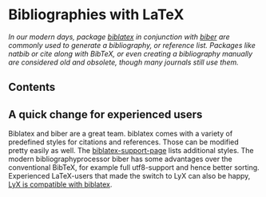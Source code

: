 **Bibliographies with LaTeX**
===



*In our modern days, package [biblatex](www.ctan.org/pkg/biblatex) in
conjunction with [biber](www.ctan.org/pkg/biblatex) are commonly used to
generate a bibliography, or reference list. Packages like natbib or cite along
with BibTeX, or even creating a bibliography manually are considered old and
obsolete, though many journals still use them.*




Contents
--











A quick change for experienced users
-------

Biblatex and biber are a great team. biblatex comes with a variety of predefined
styles for citations and references. Those can be modified pretty easily as
well. The [biblatex-support-page](http://www.ctan.org/topic/biblatex) lists
additional styles. The modern bibliographyprocessor biber has some advantages
over the conventional BibTeX, for example full utf8-support and hence better
sorting. Experienced LaTeX-users that made the switch to LyX can also be happy,
[LyX is compatible with biblatex](http://wiki.lyx.org/BibTeX/Biblatex).



